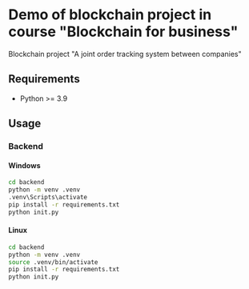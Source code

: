 # Demo of blockchain project in course "Blockchain for business"
Blockchain project "A joint order tracking system between companies"

## Requirements
* Python >= 3.9

## Usage
### Backend
#### Windows
```sh
cd backend
python -m venv .venv
.venv\Scripts\activate
pip install -r requirements.txt
python init.py
```
#### Linux
```sh
cd backend
python -m venv .venv
source .venv/bin/activate
pip install -r requirements.txt
python init.py
```
